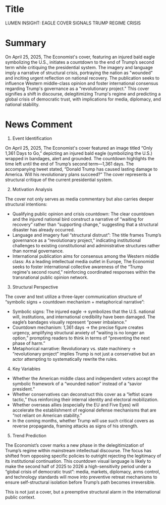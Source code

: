 # Title
LUMEN INSIGHT: EAGLE COVER SIGNALS TRUMP REGIME CRISIS

# Summary
On April 25, 2025, The Economist's cover, featuring an injured bald eagle symbolizing the U.S., initiates a countdown to the end of Trump’s second term while critiquing the presidential system. The imagery and language imply a narrative of structural crisis, portraying the nation as "wounded" and inciting urgent reflection on national recovery. The publication seeks to influence Western middle-class opinion and foster international consensus regarding Trump's governance as a "revolutionary project." This cover signifies a shift in discourse, delegitimizing Trump's regime and predicting a global crisis of democratic trust, with implications for media, diplomacy, and national stability.

# News Comment
1. Event Identification

On April 25, 2025, The Economist's cover featured an image titled “Only 1,361 Days to Go,” depicting an injured bald eagle (symbolizing the U.S.) wrapped in bandages, alert and grounded. The countdown highlights the time left until the end of Trump’s second term—1,361 days. The accompanying tweet stated, “Donald Trump has caused lasting damage to America. Will his revolutionary plans succeed?” The cover represents a structural critique of the current presidential system.

2. Motivation Analysis

The cover not only serves as media commentary but also carries deeper structural intentions:
- Qualifying public opinion and crisis countdown: The clear countdown and the injured national bird construct a narrative of “waiting for recovery” rather than “supporting change,” suggesting that a structural disaster has already occurred.
- Language and imagery fuel “structural distrust”: The title frames Trump’s governance as a “revolutionary project,” indicating institutional challenges to existing constitutional and administrative structures rather than normal governance.
- International publication aims for consensus among the Western middle class: As a leading intellectual media outlet in Europe, The Economist seeks to foster international collective awareness of the “Trump regime's second round,” reinforcing coordinated responses within the transnational public opinion network.

3. Structural Perspective

The cover and text utilize a three-layer communication structure of “symbolic signs + countdown mechanism + metaphorical narrative”:
- Symbolic signs: The injured eagle → symbolizes that the U.S. national will, institutions, and international credibility have been damaged. The eagle’s bandages visually represent “power imbalance.”
- Countdown mechanism: 1,361 days → the precise figure creates urgency, amplifying structural anxiety of “waiting is no longer an option,” prompting readers to think in terms of “preventing the next phase of harm.”
- Metaphorical narrative: Revolutionary vs. state machinery → “revolutionary project” implies Trump is not just a conservative but an actor attempting to systematically rewrite the rules.

4. Key Variables
- Whether the American middle class and independent voters accept the symbolic framework of a “wounded nation” instead of a “savior president.”
- Whether conservatives can deconstruct this cover as a “leftist scare tactic,” thus reinforcing their internal identity and electoral mobilization.
- Whether overseas allies (especially the EU and Five Eyes) will accelerate the establishment of regional defense mechanisms that are “not reliant on American stability.”
- In the coming months, whether Trump will use such critical covers as reverse propaganda, framing attacks as signs of his strength.

5. Trend Prediction

The Economist’s cover marks a new phase in the delegitimization of Trump’s regime within mainstream intellectual discourse. The focus has shifted from opposing specific policies to outright rejecting the legitimacy of its institutional continuation. This countdown visual language is likely to make the second half of 2025 to 2026 a high-sensitivity period under a “global crisis of democratic trust”: media, markets, diplomacy, arms control, and technology standards will move into preventive retreat mechanisms to ensure self-structural isolation before Trump’s path becomes irreversible.

This is not just a cover, but a preemptive structural alarm in the international public context.
